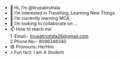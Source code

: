 - 👋 Hi, I’m @tirupatiruttala
- 👀 I’m interested in Travelling, Learning New Things 
- 🌱 I’m currently learning MCA
- 💞️ I’m looking to collaborate on ...
- 📫 How to reach me <br> 1. Email:- tirupatiruttala26@gmail.com <br> 2.Phone No:- 8096348340 <br>
- 😄 Pronouns: He/Him
- ⚡ Fun fact: I am A Student

<!---
tirupatiruttala/tirupatiruttala is a ✨ special ✨ repository because its `README.md` (this file) appears on your GitHub profile.
You can click the Preview link to take a look at your changes.
--->
